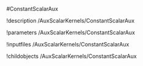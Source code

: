 <!-- MOOSE Object Documentation Stub: Remove this when content is added. -->
#ConstantScalarAux

!description /AuxScalarKernels/ConstantScalarAux

!parameters /AuxScalarKernels/ConstantScalarAux

!inputfiles /AuxScalarKernels/ConstantScalarAux

!childobjects /AuxScalarKernels/ConstantScalarAux
